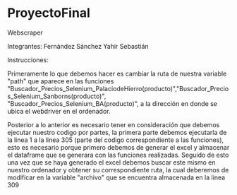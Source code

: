 # ProyectoFinal
Webscraper

Integrantes:
Fernández Sánchez Yahir Sebastián


Instrucciones:

Primeramente lo que debemos hacer es cambiar la ruta de nuestra variable "path" que aparece en las funciones "Buscador_Precios_Selenium_PalaciodeHierro(producto)","Buscador_Precios_Selenium_Sanborns(producto)", "Buscador_Precios_Selenium_BA(producto)", a la dirección en donde se ubica el webdriver en el ordenador.

Posterior a lo anterior es necesario tener en consideración que debemos ejecutar nuestro codigo por partes, la primera parte debemos ejecutarla de la linea 1 a la linea 305 (parte del codigo correspondiente a las funciones), esto es necesario porque primero debemos de generar el excel y almacenar el dataframe que se generara con las funciones realizadas. Seguido de esto una vez que se haya generado el excel debemos buscar este mismo en nuestro ordenador y obtener su correspondiente ruta, la cual deberemos de modificar en la variable "archivo" que se encuentra almacenada en la linea 309

